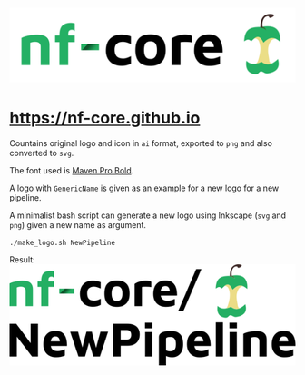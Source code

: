 # ![nf-core](nf-core-logo.png)
# https://nf-core.github.io

Countains original logo and icon in `ai` format, exported to `png` and also converted to `svg`.

The font used is [Maven Pro Bold](https://fonts.google.com/specimen/Maven+Pro).

A logo with `GenericName` is given as an example for a new logo for a new pipeline.

A minimalist bash script can generate a new logo using Inkscape (`svg` and `png`) given a new name as argument.

```
./make_logo.sh NewPipeline
```

Result:
![NewPipeline](NewPipeline_logo.png)

